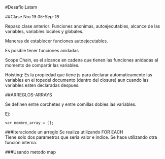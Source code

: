 #Desafío Latam

##Clase Nro 19
*05-Sep-16*

Repaso clase anterior: Funciones anonimas, autoejecutables, alcance de las variables, variables locales y globales. 

Maneras de establecer funciones autoejecutables.

Es posible tener funciones anidadas

Scope Chain, es el alcance en cadena que tienen las funciones anidadas al momento de compartir las variables.

Hoisting: Es la propiedad que tiene js para declarar automaticamente las variables en el topedel documento (dentro del closure) aun cuando las variables esten declaradas despues.


##ARREGLOS-ARRAYS

Se definen entre corchetes y entre comillas dobles las variables.

Ej:

`var nombre_array = [];`



###Iteracionde un arreglo
Se realiza utilizando FOR EACH  
Tiene solo dos parametros que seria valor e indice. Se hace utilizando otra funcion interna.

###Usando metodo map


